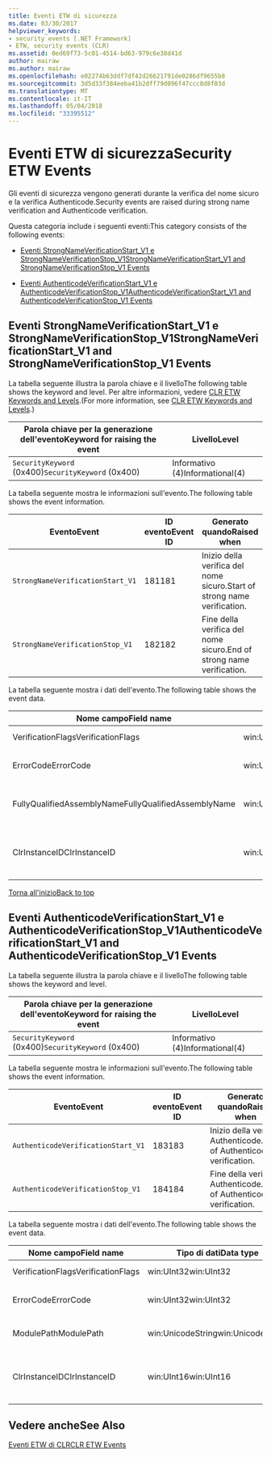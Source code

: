 ```yaml
---
title: Eventi ETW di sicurezza
ms.date: 03/30/2017
helpviewer_keywords:
- security events [.NET Framework]
- ETW, security events (CLR)
ms.assetid: 0ed69f73-5c01-4514-bd63-979c6e38d41d
author: mairaw
ms.author: mairaw
ms.openlocfilehash: e02274b63ddf7df42d26621791de0286df9655b8
ms.sourcegitcommit: 3d5d33f384eeba41b2dff79d096f47ccc8d8f03d
ms.translationtype: MT
ms.contentlocale: it-IT
ms.lasthandoff: 05/04/2018
ms.locfileid: "33395512"
---
```

# <a name="security-etw-events"></a><span data-ttu-id="dd71d-102">Eventi ETW di sicurezza</span><span class="sxs-lookup"><span data-stu-id="dd71d-102">Security ETW Events</span></span>
<a name="top"></a> <span data-ttu-id="dd71d-103">Gli eventi di sicurezza vengono generati durante la verifica del nome sicuro e la verifica Authenticode.</span><span class="sxs-lookup"><span data-stu-id="dd71d-103">Security events are raised during strong name verification and Authenticode verification.</span></span>  
  
 <span data-ttu-id="dd71d-104">Questa categoria include i seguenti eventi:</span><span class="sxs-lookup"><span data-stu-id="dd71d-104">This category consists of the following events:</span></span>  
  
-   [<span data-ttu-id="dd71d-105">Eventi StrongNameVerificationStart_V1 e StrongNameVerificationStop_V1</span><span class="sxs-lookup"><span data-stu-id="dd71d-105">StrongNameVerificationStart_V1 and StrongNameVerificationStop_V1 Events</span></span>](#strongnameverificationstart_v1_and_strongnameverificationstop_v1_events)  
  
-   [<span data-ttu-id="dd71d-106">Eventi AuthenticodeVerificationStart_V1 e AuthenticodeVerificationStop_V1</span><span class="sxs-lookup"><span data-stu-id="dd71d-106">AuthenticodeVerificationStart_V1 and AuthenticodeVerificationStop_V1 Events</span></span>](#authenticodeverificationstart_v1_and_authenticodeverificationstop_v1_events)  
  
<a name="strongnameverificationstart_v1_and_strongnameverificationstop_v1_events"></a>   
## <a name="strongnameverificationstartv1-and-strongnameverificationstopv1-events"></a><span data-ttu-id="dd71d-107">Eventi StrongNameVerificationStart_V1 e StrongNameVerificationStop_V1</span><span class="sxs-lookup"><span data-stu-id="dd71d-107">StrongNameVerificationStart_V1 and StrongNameVerificationStop_V1 Events</span></span>  
 <span data-ttu-id="dd71d-108">La tabella seguente illustra la parola chiave e il livello</span><span class="sxs-lookup"><span data-stu-id="dd71d-108">The following table shows the keyword and level.</span></span> <span data-ttu-id="dd71d-109">Per altre informazioni, vedere [CLR ETW Keywords and Levels](../../../docs/framework/performance/clr-etw-keywords-and-levels.md).</span><span class="sxs-lookup"><span data-stu-id="dd71d-109">(For more information, see [CLR ETW Keywords and Levels](../../../docs/framework/performance/clr-etw-keywords-and-levels.md).)</span></span>  
  
|<span data-ttu-id="dd71d-110">Parola chiave per la generazione dell'evento</span><span class="sxs-lookup"><span data-stu-id="dd71d-110">Keyword for raising the event</span></span>|<span data-ttu-id="dd71d-111">Livello</span><span class="sxs-lookup"><span data-stu-id="dd71d-111">Level</span></span>|  
|-----------------------------------|-----------|  
|<span data-ttu-id="dd71d-112">`SecurityKeyword` (0x400)</span><span class="sxs-lookup"><span data-stu-id="dd71d-112">`SecurityKeyword` (0x400)</span></span>|<span data-ttu-id="dd71d-113">Informativo (4)</span><span class="sxs-lookup"><span data-stu-id="dd71d-113">Informational(4)</span></span>|  
  
 <span data-ttu-id="dd71d-114">La tabella seguente mostra le informazioni sull'evento.</span><span class="sxs-lookup"><span data-stu-id="dd71d-114">The following table shows the event information.</span></span>  
  
|<span data-ttu-id="dd71d-115">Evento</span><span class="sxs-lookup"><span data-stu-id="dd71d-115">Event</span></span>|<span data-ttu-id="dd71d-116">ID evento</span><span class="sxs-lookup"><span data-stu-id="dd71d-116">Event ID</span></span>|<span data-ttu-id="dd71d-117">Generato quando</span><span class="sxs-lookup"><span data-stu-id="dd71d-117">Raised when</span></span>|  
|-----------|--------------|-----------------|  
|`StrongNameVerificationStart_V1`|<span data-ttu-id="dd71d-118">181</span><span class="sxs-lookup"><span data-stu-id="dd71d-118">181</span></span>|<span data-ttu-id="dd71d-119">Inizio della verifica del nome sicuro.</span><span class="sxs-lookup"><span data-stu-id="dd71d-119">Start of strong name verification.</span></span>|  
|`StrongNameVerificationStop_V1`|<span data-ttu-id="dd71d-120">182</span><span class="sxs-lookup"><span data-stu-id="dd71d-120">182</span></span>|<span data-ttu-id="dd71d-121">Fine della verifica del nome sicuro.</span><span class="sxs-lookup"><span data-stu-id="dd71d-121">End of strong name verification.</span></span>|  
  
 <span data-ttu-id="dd71d-122">La tabella seguente mostra i dati dell'evento.</span><span class="sxs-lookup"><span data-stu-id="dd71d-122">The following table shows the event data.</span></span>  
  
|<span data-ttu-id="dd71d-123">Nome campo</span><span class="sxs-lookup"><span data-stu-id="dd71d-123">Field name</span></span>|<span data-ttu-id="dd71d-124">Tipo di dati</span><span class="sxs-lookup"><span data-stu-id="dd71d-124">Data type</span></span>|<span data-ttu-id="dd71d-125">Descrizione</span><span class="sxs-lookup"><span data-stu-id="dd71d-125">Description</span></span>|  
|----------------|---------------|-----------------|  
|<span data-ttu-id="dd71d-126">VerificationFlags</span><span class="sxs-lookup"><span data-stu-id="dd71d-126">VerificationFlags</span></span>|<span data-ttu-id="dd71d-127">win:UInt32</span><span class="sxs-lookup"><span data-stu-id="dd71d-127">win:UInt32</span></span>|<span data-ttu-id="dd71d-128">Flag di verifica.</span><span class="sxs-lookup"><span data-stu-id="dd71d-128">The verification flags.</span></span>|  
|<span data-ttu-id="dd71d-129">ErrorCode</span><span class="sxs-lookup"><span data-stu-id="dd71d-129">ErrorCode</span></span>|<span data-ttu-id="dd71d-130">win:UInt32</span><span class="sxs-lookup"><span data-stu-id="dd71d-130">win:UInt32</span></span>|<span data-ttu-id="dd71d-131">Codice errore HResult.</span><span class="sxs-lookup"><span data-stu-id="dd71d-131">The HResult error code.</span></span>|  
|<span data-ttu-id="dd71d-132">FullyQualifiedAssemblyName</span><span class="sxs-lookup"><span data-stu-id="dd71d-132">FullyQualifiedAssemblyName</span></span>|<span data-ttu-id="dd71d-133">win:UnicodeString</span><span class="sxs-lookup"><span data-stu-id="dd71d-133">win:UnicodeString</span></span>|<span data-ttu-id="dd71d-134">Nome completo dell'assembly.</span><span class="sxs-lookup"><span data-stu-id="dd71d-134">The fully qualified assembly name.</span></span>|  
|<span data-ttu-id="dd71d-135">ClrInstanceID</span><span class="sxs-lookup"><span data-stu-id="dd71d-135">ClrInstanceID</span></span>|<span data-ttu-id="dd71d-136">win:UInt16</span><span class="sxs-lookup"><span data-stu-id="dd71d-136">win:UInt16</span></span>|<span data-ttu-id="dd71d-137">ID univoco per l'istanza di CLR o CoreCLR.</span><span class="sxs-lookup"><span data-stu-id="dd71d-137">Unique ID for the instance of CLR or CoreCLR.</span></span>|  
  
 [<span data-ttu-id="dd71d-138">Torna all'inizio</span><span class="sxs-lookup"><span data-stu-id="dd71d-138">Back to top</span></span>](#top)  
  
<a name="authenticodeverificationstart_v1_and_authenticodeverificationstop_v1_events"></a>   
## <a name="authenticodeverificationstartv1-and-authenticodeverificationstopv1-events"></a><span data-ttu-id="dd71d-139">Eventi AuthenticodeVerificationStart_V1 e AuthenticodeVerificationStop_V1</span><span class="sxs-lookup"><span data-stu-id="dd71d-139">AuthenticodeVerificationStart_V1 and AuthenticodeVerificationStop_V1 Events</span></span>  
 <span data-ttu-id="dd71d-140">La tabella seguente illustra la parola chiave e il livello</span><span class="sxs-lookup"><span data-stu-id="dd71d-140">The following table shows the keyword and level.</span></span>  
  
|<span data-ttu-id="dd71d-141">Parola chiave per la generazione dell'evento</span><span class="sxs-lookup"><span data-stu-id="dd71d-141">Keyword for raising the event</span></span>|<span data-ttu-id="dd71d-142">Livello</span><span class="sxs-lookup"><span data-stu-id="dd71d-142">Level</span></span>|  
|-----------------------------------|-----------|  
|<span data-ttu-id="dd71d-143">`SecurityKeyword` (0x400)</span><span class="sxs-lookup"><span data-stu-id="dd71d-143">`SecurityKeyword` (0x400)</span></span>|<span data-ttu-id="dd71d-144">Informativo (4)</span><span class="sxs-lookup"><span data-stu-id="dd71d-144">Informational(4)</span></span>|  
  
 <span data-ttu-id="dd71d-145">La tabella seguente mostra le informazioni sull'evento.</span><span class="sxs-lookup"><span data-stu-id="dd71d-145">The following table shows the event information.</span></span>  
  
|<span data-ttu-id="dd71d-146">Evento</span><span class="sxs-lookup"><span data-stu-id="dd71d-146">Event</span></span>|<span data-ttu-id="dd71d-147">ID evento</span><span class="sxs-lookup"><span data-stu-id="dd71d-147">Event ID</span></span>|<span data-ttu-id="dd71d-148">Generato quando</span><span class="sxs-lookup"><span data-stu-id="dd71d-148">Raised when</span></span>|  
|-----------|--------------|-----------------|  
|`AuthenticodeVerificationStart_V1`|<span data-ttu-id="dd71d-149">183</span><span class="sxs-lookup"><span data-stu-id="dd71d-149">183</span></span>|<span data-ttu-id="dd71d-150">Inizio della verifica Authenticode.</span><span class="sxs-lookup"><span data-stu-id="dd71d-150">Start of Authenticode verification.</span></span>|  
|`AuthenticodeVerificationStop_V1`|<span data-ttu-id="dd71d-151">184</span><span class="sxs-lookup"><span data-stu-id="dd71d-151">184</span></span>|<span data-ttu-id="dd71d-152">Fine della verifica Authenticode.</span><span class="sxs-lookup"><span data-stu-id="dd71d-152">End of Authenticode verification.</span></span>|  
  
 <span data-ttu-id="dd71d-153">La tabella seguente mostra i dati dell'evento.</span><span class="sxs-lookup"><span data-stu-id="dd71d-153">The following table shows the event data.</span></span>  
  
|<span data-ttu-id="dd71d-154">Nome campo</span><span class="sxs-lookup"><span data-stu-id="dd71d-154">Field name</span></span>|<span data-ttu-id="dd71d-155">Tipo di dati</span><span class="sxs-lookup"><span data-stu-id="dd71d-155">Data type</span></span>|<span data-ttu-id="dd71d-156">Descrizione</span><span class="sxs-lookup"><span data-stu-id="dd71d-156">Description</span></span>|  
|----------------|---------------|-----------------|  
|<span data-ttu-id="dd71d-157">VerificationFlags</span><span class="sxs-lookup"><span data-stu-id="dd71d-157">VerificationFlags</span></span>|<span data-ttu-id="dd71d-158">win:UInt32</span><span class="sxs-lookup"><span data-stu-id="dd71d-158">win:UInt32</span></span>|<span data-ttu-id="dd71d-159">Flag di verifica.</span><span class="sxs-lookup"><span data-stu-id="dd71d-159">The verification flags.</span></span>|  
|<span data-ttu-id="dd71d-160">ErrorCode</span><span class="sxs-lookup"><span data-stu-id="dd71d-160">ErrorCode</span></span>|<span data-ttu-id="dd71d-161">win:UInt32</span><span class="sxs-lookup"><span data-stu-id="dd71d-161">win:UInt32</span></span>|<span data-ttu-id="dd71d-162">Codice errore HResult.</span><span class="sxs-lookup"><span data-stu-id="dd71d-162">The HResult error code.</span></span>|  
|<span data-ttu-id="dd71d-163">ModulePath</span><span class="sxs-lookup"><span data-stu-id="dd71d-163">ModulePath</span></span>|<span data-ttu-id="dd71d-164">win:UnicodeString</span><span class="sxs-lookup"><span data-stu-id="dd71d-164">win:UnicodeString</span></span>|<span data-ttu-id="dd71d-165">Percorso del modulo.</span><span class="sxs-lookup"><span data-stu-id="dd71d-165">The module path.</span></span>|  
|<span data-ttu-id="dd71d-166">ClrInstanceID</span><span class="sxs-lookup"><span data-stu-id="dd71d-166">ClrInstanceID</span></span>|<span data-ttu-id="dd71d-167">win:UInt16</span><span class="sxs-lookup"><span data-stu-id="dd71d-167">win:UInt16</span></span>|<span data-ttu-id="dd71d-168">ID univoco per l'istanza di CLR o CoreCLR.</span><span class="sxs-lookup"><span data-stu-id="dd71d-168">Unique ID for the instance of CLR or CoreCLR.</span></span>|  
  
## <a name="see-also"></a><span data-ttu-id="dd71d-169">Vedere anche</span><span class="sxs-lookup"><span data-stu-id="dd71d-169">See Also</span></span>  
 [<span data-ttu-id="dd71d-170">Eventi ETW di CLR</span><span class="sxs-lookup"><span data-stu-id="dd71d-170">CLR ETW Events</span></span>](../../../docs/framework/performance/clr-etw-events.md)
